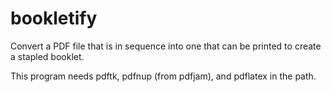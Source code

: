 # bookletify
Convert a PDF file that is in sequence into one that can be printed to create a stapled booklet.

This program needs pdftk, pdfnup (from pdfjam), and pdflatex in the path.
